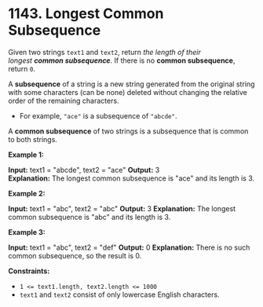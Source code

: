 # 1143. Longest Common Subsequence 

Given two strings `text1` and `text2`, return _the length of their longest **common subsequence**._ If there is no **common subsequence**, return `0`.

A **subsequence** of a string is a new string generated from the original string with some characters (can be none) deleted without changing the relative order of the remaining characters.

- For example, `"ace"` is a subsequence of `"abcde"`.

A **common subsequence** of two strings is a subsequence that is common to both strings.

**Example 1:**

**Input:** text1 = "abcde", text2 = "ace" 
**Output:** 3  
**Explanation:** The longest common subsequence is "ace" and its length is 3.

**Example 2:**

**Input:** text1 = "abc", text2 = "abc"
**Output:** 3
**Explanation:** The longest common subsequence is "abc" and its length is 3.

**Example 3:**

**Input:** text1 = "abc", text2 = "def"
**Output:** 0
**Explanation:** There is no such common subsequence, so the result is 0.

**Constraints:**

- `1 <= text1.length, text2.length <= 1000`
- `text1` and `text2` consist of only lowercase English characters.